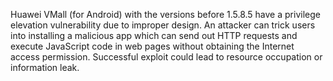 Huawei VMall (for Android) with the versions before 1.5.8.5 have a privilege elevation vulnerability due to improper design. An attacker can trick users into installing a malicious app which can send out HTTP requests and execute JavaScript code in web pages without obtaining the Internet access permission. Successful exploit could lead to resource occupation or information leak.